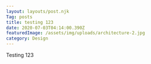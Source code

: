 ```yaml
---
layout: layouts/post.njk
Tag: posts
title: testing 123
date: 2020-07-03T04:14:00.390Z
featuredImage: /assets/img/uploads/architecture-2.jpg
category: Design
---
```

Testing 123